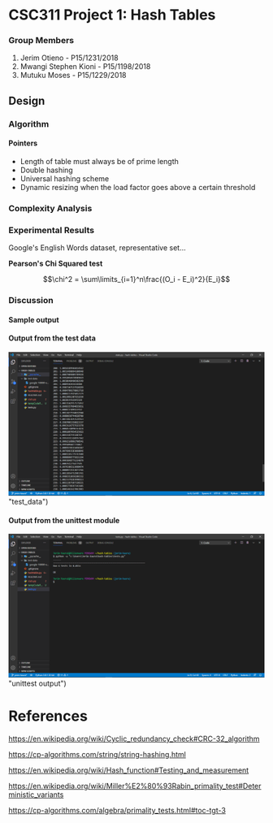 # CSC311 Project 1: Hash Tables

### Group Members

1. Jerim Otieno - P15/1231/2018
2. Mwangi Stephen Kioni - P15/1198/2018
3. Mutuku Moses - P15/1229/2018

## Design

### Algorithm

#### Pointers

- Length of table must always be of prime length
- Double hashing
- Universal hashing scheme
- Dynamic resizing when the load factor goes above a certain threshold

### Complexity Analysis

### Experimental Results

Google's English Words dataset, representative set...

**Pearson's Chi Squared test**

$$\chi^2 = \sum\limits_{i=1}^n\frac{(O_i - E_i)^2}{E_i}$$

### Discussion

#### Sample output

#### Output from the test data
![test data](output_sample/1.png) "test_data")

#### Output from the unittest module
![unittest_output](output_sample/2.png) "unittest output")

# References

https://en.wikipedia.org/wiki/Cyclic_redundancy_check#CRC-32_algorithm

https://cp-algorithms.com/string/string-hashing.html

https://en.wikipedia.org/wiki/Hash_function#Testing_and_measurement

https://en.wikipedia.org/wiki/Miller%E2%80%93Rabin_primality_test#Deterministic_variants

https://cp-algorithms.com/algebra/primality_tests.html#toc-tgt-3
